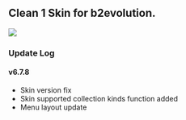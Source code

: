 ## Clean 1 Skin for b2evolution.

<img src="skinshot-big.png"/>

### Update Log

#### v6.7.8

- Skin version fix
- Skin supported collection kinds function added
- Menu layout update